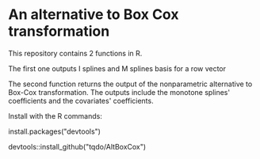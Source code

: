 # An alternative to Box Cox transformation
This repository contains 2 functions in R.

The first one outputs I splines and M splines basis for a row vector

The second function returns the output of the nonparametric alternative to Box-Cox transformation. 
The outputs include the monotone splines' coefficients and the covariates' coefficients.

Install with the R commands:

install.packages("devtools")

devtools::install_github("tqdo/AltBoxCox")
